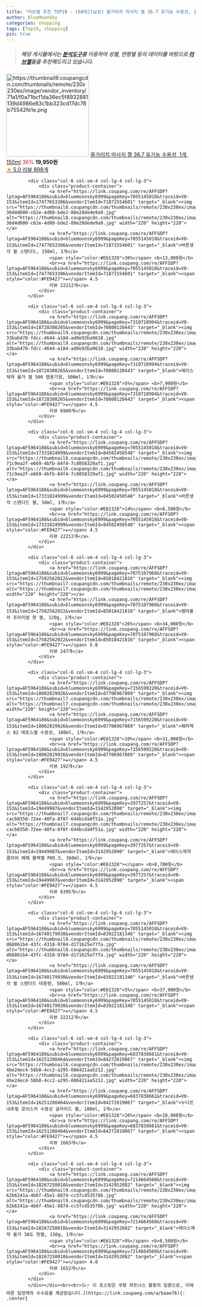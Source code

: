 ```yaml
---
title: "러브젤 추천 TOP10 - [60대][남성] 올가리치 마사지 젤 36.7 유기농 수용성, 1개, 150ml"
author: BlueMoonSky
categories: shopping
tags: [Top10, shopping]
pin: true
---
```


> ##### 해당 게시물에서는 [**분석도구**](https://itemscout.io/)를 이용하여 **성별**, **연령별** 등의 데이터를 바탕으로 [**러브젤**](https://link.coupang.com/a/baae76)들을 추천해드리고 있습니다.
<div class="container"><div class="row">
            <div class="col-6 col-sm-4 col-lg-4 col-lg-3">
                <div class="product-container">
                    <a href="https://link.coupang.com/re/AFFSDP?lptag=AF5964186&subid=bluemoonsky6999&pageKey=7586031972&traceid=V0-153&itemId=20035495297&vendorItemId=86807890293" target="_blank"><img src="https://thumbnail9.coupangcdn.com/thumbnails/remote/230x230ex/image/vendor_inventory/71a1/f0a71bcf1da36ec5f8932881139d4986e83c1bb323cd17dc78b75542fe1e.png" alt="https://thumbnail9.coupangcdn.com/thumbnails/remote/230x230ex/image/vendor_inventory/71a1/f0a71bcf1da36ec5f8932881139d4986e83c1bb323cd17dc78b75542fe1e.png" width="220" height="220"></a>
                    <a href="https://link.coupang.com/re/AFFSDP?lptag=AF5964186&subid=bluemoonsky6999&pageKey=7586031972&traceid=V0-153&itemId=20035495297&vendorItemId=86807890293" target="_blank">올가리치 마사지 젤 36.7 유기농 수용성, 1개, 150ml</a>
                    <span style="color:#E61328">36%</span> <b>19,950원</b>
                    <br><a href="https://link.coupang.com/re/AFFSDP?lptag=AF5964186&subid=bluemoonsky6999&pageKey=7586031972&traceid=V0-153&itemId=20035495297&vendorItemId=86807890293" target="_blank"><span style="color:#FE9427">★</span> 5.0
                    리뷰 898개</a>
                </div>
            </div>
            
            <div class="col-6 col-sm-4 col-lg-4 col-lg-3">
                <div class="product-container">
                    <a href="https://link.coupang.com/re/AFFSDP?lptag=AF5964186&subid=bluemoonsky6999&pageKey=7055145018&traceid=V0-153&itemId=17477653386&vendorItemId=71871554601" target="_blank"><img src="https://thumbnail8.coupangcdn.com/thumbnails/remote/230x230ex/image/retail/images/7798711300198279-36d4d600-c62e-4d80-bde2-88e28dede9a9.jpg" alt="https://thumbnail8.coupangcdn.com/thumbnails/remote/230x230ex/image/retail/images/7798711300198279-36d4d600-c62e-4d80-bde2-88e28dede9a9.jpg" width="220" height="220"></a>
                    <a href="https://link.coupang.com/re/AFFSDP?lptag=AF5964186&subid=bluemoonsky6999&pageKey=7055145018&traceid=V0-153&itemId=17477653386&vendorItemId=71871554601" target="_blank">바른생각 젤 스탠다드, 150ml, 1개</a>
                    <span style="color:#E61328">36%</span> <b>13,000원</b>
                    <br><a href="https://link.coupang.com/re/AFFSDP?lptag=AF5964186&subid=bluemoonsky6999&pageKey=7055145018&traceid=V0-153&itemId=17477653386&vendorItemId=71871554601" target="_blank"><span style="color:#FE9427">★</span> 4.5
                    리뷰 22212개</a>
                </div>
            </div>
            
            <div class="col-6 col-sm-4 col-lg-4 col-lg-3">
                <div class="product-container">
                    <a href="https://link.coupang.com/re/AFFSDP?lptag=AF5964186&subid=bluemoonsky6999&pageKey=7310718994&traceid=V0-153&itemId=18728308265&vendorItemId=70800120443" target="_blank"><img src="https://thumbnail9.coupangcdn.com/thumbnails/remote/230x230ex/image/retail/images/4348929398569021-33bab478-fdcc-4644-a184-ad0e93ba9618.jpg" alt="https://thumbnail9.coupangcdn.com/thumbnails/remote/230x230ex/image/retail/images/4348929398569021-33bab478-fdcc-4644-a184-ad0e93ba9618.jpg" width="220" height="220"></a>
                    <a href="https://link.coupang.com/re/AFFSDP?lptag=AF5964186&subid=bluemoonsky6999&pageKey=7310718994&traceid=V0-153&itemId=18728308265&vendorItemId=70800120443" target="_blank">에이스제약 올가 젤 500 캡용기형, 500ml, 1개</a>
                    <span style="color:#E61328">5%</span> <b>7,900원</b>
                    <br><a href="https://link.coupang.com/re/AFFSDP?lptag=AF5964186&subid=bluemoonsky6999&pageKey=7310718994&traceid=V0-153&itemId=18728308265&vendorItemId=70800120443" target="_blank"><span style="color:#FE9427">★</span> 4.5
                    리뷰 6909개</a>
                </div>
            </div>
            
            <div class="col-6 col-sm-4 col-lg-4 col-lg-3">
                <div class="product-container">
                    <a href="https://link.coupang.com/re/AFFSDP?lptag=AF5964186&subid=bluemoonsky6999&pageKey=7055145018&traceid=V0-153&itemId=17331824999&vendorItemId=84502450548" target="_blank"><img src="https://thumbnail6.coupangcdn.com/thumbnails/remote/230x230ex/image/retail/images/3558756090331449-71c9ea2f-e669-4bfb-84f4-7c8058329af1.jpg" alt="https://thumbnail6.coupangcdn.com/thumbnails/remote/230x230ex/image/retail/images/3558756090331449-71c9ea2f-e669-4bfb-84f4-7c8058329af1.jpg" width="220" height="220"></a>
                    <a href="https://link.coupang.com/re/AFFSDP?lptag=AF5964186&subid=bluemoonsky6999&pageKey=7055145018&traceid=V0-153&itemId=17331824999&vendorItemId=84502450548" target="_blank">바른생각 스탠다드 젤, 50ml, 1개</a>
                    <span style="color:#E61328">14%</span> <b>8,500원</b>
                    <br><a href="https://link.coupang.com/re/AFFSDP?lptag=AF5964186&subid=bluemoonsky6999&pageKey=7055145018&traceid=V0-153&itemId=17331824999&vendorItemId=84502450548" target="_blank"><span style="color:#FE9427">★</span> 4.5
                    리뷰 22212개</a>
                </div>
            </div>
            
            <div class="col-6 col-sm-4 col-lg-4 col-lg-3">
                <div class="product-container">
                    <a href="https://link.coupang.com/re/AFFSDP?lptag=AF5964186&subid=bluemoonsky6999&pageKey=7075107960&traceid=V0-153&itemId=17582562022&vendorItemId=85018421816" target="_blank"><img src="https://thumbnail7.coupangcdn.com/thumbnails/remote/230x230ex/image/vendor_inventory/dedb/5a9ea7153d0258301b01f3a2d9c157795982db73f9ce49f3e80a1a507cc8.png" alt="https://thumbnail7.coupangcdn.com/thumbnails/remote/230x230ex/image/vendor_inventory/dedb/5a9ea7153d0258301b01f3a2d9c157795982db73f9ce49f3e80a1a507cc8.png" width="220" height="220"></a>
                    <a href="https://link.coupang.com/re/AFFSDP?lptag=AF5964186&subid=bluemoonsky6999&pageKey=7075107960&traceid=V0-153&itemId=17582562022&vendorItemId=85018421816" target="_blank">엠마올라 프리미엄 핫 젤, 120g, 1개</a>
                    <span style="color:#E61328">26%</span> <b>34,000원</b>
                    <br><a href="https://link.coupang.com/re/AFFSDP?lptag=AF5964186&subid=bluemoonsky6999&pageKey=7075107960&traceid=V0-153&itemId=17582562022&vendorItemId=85018421816" target="_blank"><span style="color:#FE9427">★</span> 5.0
                    리뷰 247개</a>
                </div>
            </div>
            
            <div class="col-6 col-sm-4 col-lg-4 col-lg-3">
                <div class="product-container">
                    <a href="https://link.coupang.com/re/AFFSDP?lptag=AF5964186&subid=bluemoonsky6999&pageKey=7156599220&traceid=V0-153&itemId=18002829926&vendorItemId=87706967869" target="_blank"><img src="https://thumbnail7.coupangcdn.com/thumbnails/remote/230x230ex/image/vendor_inventory/da56/b92eb82ed7f3e5174dda2760f7bd961f1e92b5498f21915cfb2315faaac9.jpg" alt="https://thumbnail7.coupangcdn.com/thumbnails/remote/230x230ex/image/vendor_inventory/da56/b92eb82ed7f3e5174dda2760f7bd961f1e92b5498f21915cfb2315faaac9.jpg" width="220" height="220"></a>
                    <a href="https://link.coupang.com/re/AFFSDP?lptag=AF5964186&subid=bluemoonsky6999&pageKey=7156599220&traceid=V0-153&itemId=18002829926&vendorItemId=87706967869" target="_blank">해피젝스 82 에로스젤 수용성, 100ml, 1개</a>
                    <span style="color:#E61328">10%</span> <b>31,000원</b>
                    <br><a href="https://link.coupang.com/re/AFFSDP?lptag=AF5964186&subid=bluemoonsky6999&pageKey=7156599220&traceid=V0-153&itemId=18002829926&vendorItemId=87706967869" target="_blank"><span style="color:#FE9427">★</span> 4.5
                    리뷰 192개</a>
                </div>
            </div>
            
            <div class="col-6 col-sm-4 col-lg-4 col-lg-3">
                <div class="product-container">
                    <a href="https://link.coupang.com/re/AFFSDP?lptag=AF5964186&subid=bluemoonsky6999&pageKey=3977257&traceid=V0-153&itemId=19449987&vendorItemId=3142952090" target="_blank"><img src="https://thumbnail7.coupangcdn.com/thumbnails/remote/230x230ex/image/retail/images/1062422550187592-cacb8358-72ee-40fa-8f8f-644bcda0f51a.jpg" alt="https://thumbnail7.coupangcdn.com/thumbnails/remote/230x230ex/image/retail/images/1062422550187592-cacb8358-72ee-40fa-8f8f-644bcda0f51a.jpg" width="220" height="220"></a>
                    <a href="https://link.coupang.com/re/AFFSDP?lptag=AF5964186&subid=bluemoonsky6999&pageKey=3977257&traceid=V0-153&itemId=19449987&vendorItemId=3142952090" target="_blank">에이스제약 클리어 페페 블랙젤 PH5.5, 360ml, 1개</a>
                    <span style="color:#E61328"></span> <b>8,700원</b>
                    <br><a href="https://link.coupang.com/re/AFFSDP?lptag=AF5964186&subid=bluemoonsky6999&pageKey=3977257&traceid=V0-153&itemId=19449987&vendorItemId=3142952090" target="_blank"><span style="color:#FE9427">★</span> 4.5
                    리뷰 6395개</a>
                </div>
            </div>
            
            <div class="col-6 col-sm-4 col-lg-4 col-lg-3">
                <div class="product-container">
                    <a href="https://link.coupang.com/re/AFFSDP?lptag=AF5964186&subid=bluemoonsky6999&pageKey=7055145018&traceid=V0-153&itemId=16740179930&vendorItemId=83922181346" target="_blank"><img src="https://thumbnail8.coupangcdn.com/thumbnails/remote/230x230ex/image/retail/images/3054488107760117-d68861b4-43fc-4318-9784-d171625e77fa.jpg" alt="https://thumbnail8.coupangcdn.com/thumbnails/remote/230x230ex/image/retail/images/3054488107760117-d68861b4-43fc-4318-9784-d171625e77fa.jpg" width="220" height="220"></a>
                    <a href="https://link.coupang.com/re/AFFSDP?lptag=AF5964186&subid=bluemoonsky6999&pageKey=7055145018&traceid=V0-153&itemId=16740179930&vendorItemId=83922181346" target="_blank">바른생각 젤 스탠다드 대용량, 500ml, 1개</a>
                    <span style="color:#E61328">5%</span> <b>37,900원</b>
                    <br><a href="https://link.coupang.com/re/AFFSDP?lptag=AF5964186&subid=bluemoonsky6999&pageKey=7055145018&traceid=V0-153&itemId=16740179930&vendorItemId=83922181346" target="_blank"><span style="color:#FE9427">★</span> 4.5
                    리뷰 22212개</a>
                </div>
            </div>
            
            <div class="col-6 col-sm-4 col-lg-4 col-lg-3">
                <div class="product-container">
                    <a href="https://link.coupang.com/re/AFFSDP?lptag=AF5964186&subid=bluemoonsky6999&pageKey=6837838661&traceid=V0-153&itemId=16251280464&vendorItemId=84272819067" target="_blank"><img src="https://thumbnail6.coupangcdn.com/thumbnails/remote/230x230ex/image/retail/images/8512823099178306-4be24ec4-58b8-4cc2-a295-086421aa5212.jpg" alt="https://thumbnail6.coupangcdn.com/thumbnails/remote/230x230ex/image/retail/images/8512823099178306-4be24ec4-58b8-4cc2-a295-086421aa5212.jpg" width="220" height="220"></a>
                    <a href="https://link.coupang.com/re/AFFSDP?lptag=AF5964186&subid=bluemoonsky6999&pageKey=6837838661&traceid=V0-153&itemId=16251280464&vendorItemId=84272819067" target="_blank">누디르 내추럴 모이스처 수용성 글라이드 젤, 100ml, 1개</a>
                    <span style="color:#E61328">26%</span> <b>28,000원</b>
                    <br><a href="https://link.coupang.com/re/AFFSDP?lptag=AF5964186&subid=bluemoonsky6999&pageKey=6837838661&traceid=V0-153&itemId=16251280464&vendorItemId=84272819067" target="_blank"><span style="color:#FE9427">★</span> 4.5
                    리뷰 1663개</a>
                </div>
            </div>
            
            <div class="col-6 col-sm-4 col-lg-4 col-lg-3">
                <div class="product-container">
                    <a href="https://link.coupang.com/re/AFFSDP?lptag=AF5964186&subid=bluemoonsky6999&pageKey=7214664560&traceid=V0-153&itemId=18267258010&vendorItemId=3142952082" target="_blank"><img src="https://thumbnail9.coupangcdn.com/thumbnails/remote/230x230ex/image/retail/images/8073782155360709-62b6241a-4b6f-45e1-8874-cc5fc453578b.jpg" alt="https://thumbnail9.coupangcdn.com/thumbnails/remote/230x230ex/image/retail/images/8073782155360709-62b6241a-4b6f-45e1-8874-cc5fc453578b.jpg" width="220" height="220"></a>
                    <a href="https://link.coupang.com/re/AFFSDP?lptag=AF5964186&subid=bluemoonsky6999&pageKey=7214664560&traceid=V0-153&itemId=18267258010&vendorItemId=3142952082" target="_blank">에이스제약 올가 38도 핫젤, 150g, 1개</a>
                    <span style="color:#E61328">9%</span> <b>8,500원</b>
                    <br><a href="https://link.coupang.com/re/AFFSDP?lptag=AF5964186&subid=bluemoonsky6999&pageKey=7214664560&traceid=V0-153&itemId=18267258010&vendorItemId=3142952082" target="_blank"><span style="color:#FE9427">★</span> 4.0
                    리뷰 1652개</a>
                </div>
            </div>
            </div></div><br><br>[👉 이 포스팅은 쿠팡 파트너스 활동의 일환으로, 이에 따른 일정액의 수수료를 제공받습니다.](https://link.coupang.com/a/baae76){: .center}